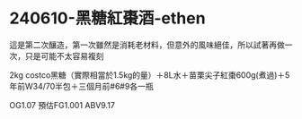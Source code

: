 240610-黑糖紅棗酒-ethen
===
這是第二次釀造，第一次雖然是消耗老材料，但意外的風味絕佳，所以試著再做一次，只是可能不太容易複刻

2kg costco黑糖（實際相當於1.5kg的量）＋8L水＋苗栗尖子紅棗600g(煮過)＋5年前W34/70半包＋三個月前#6#9各一瓶

OG1.07 預估FG1.001 ABV9.17